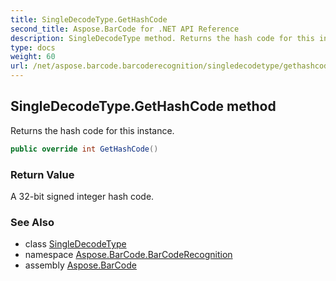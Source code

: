 ```yaml
---
title: SingleDecodeType.GetHashCode
second_title: Aspose.BarCode for .NET API Reference
description: SingleDecodeType method. Returns the hash code for this instance
type: docs
weight: 60
url: /net/aspose.barcode.barcoderecognition/singledecodetype/gethashcode/
---
```

## SingleDecodeType.GetHashCode method

Returns the hash code for this instance.

```csharp
public override int GetHashCode()
```

### Return Value

A 32-bit signed integer hash code.

### See Also

* class [SingleDecodeType](../)
* namespace [Aspose.BarCode.BarCodeRecognition](../../singledecodetype/)
* assembly [Aspose.BarCode](../../../)


